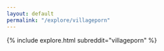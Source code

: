 ```yaml
---
layout: default
permalink: "/explore/villageporn"
---
```


{% include explore.html subreddit="villageporn" %}
